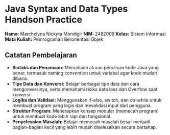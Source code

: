 # Java Syntax and Data Types Handson Practice

**Nama:** Marchelyna Nickyta Mondigir
**NIM:** 2482009
**Kelas:** Sistem Informasi
**Mata Kuliah:** Pemrograman Berorientasi Objek

## Catatan Pembelajaran
- **Sintaks dan Penamaan:** Memahami aturan penulisan kode Java yang benar, termasuk naming convention untuk variabel 
agar kode mudah dibaca.
- **Tipe Data dan Konversi:** Belajar berbagai tipe data dan cara mengonversinya, serta memahami risiko data loss dan
Overflow saat konversi.
- **Logika dan Validasi:** Menggunakan if-else, switch, dan do-while untuk membuat program yang logis dan mevalidasi 
input dari pengguna.
- **Struktur Program:** Menerapkan konsep modular (memecah program) untuk membuat kode lebih rapi dan fungsional.
- **Penyelesaian Masalah:** Belajar memecah masalah besar menjadi bagian-bagian kecil yang lebih mudah diselesaikan 
secara bertahap.

